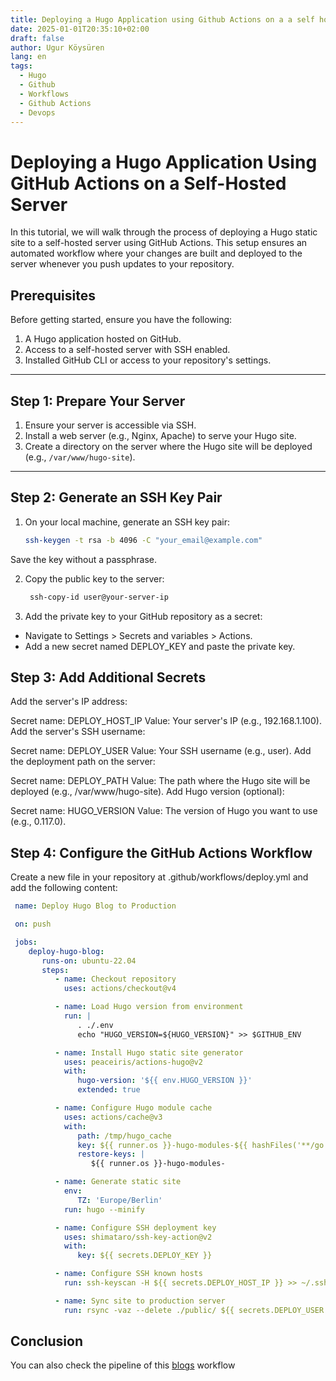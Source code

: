 ```yaml
---
title: Deploying a Hugo Application using Github Actions on a a self hosted Server
date: 2025-01-01T20:35:10+02:00
draft: false
author: Ugur Köysüren
lang: en
tags: 
  - Hugo
  - Github
  - Workflows
  - Github Actions
  - Devops
---
```


# Deploying a Hugo Application Using GitHub Actions on a Self-Hosted Server

In this tutorial, we will walk through the process of deploying a Hugo static site to a self-hosted server using GitHub
Actions. This setup ensures an automated workflow where your changes are built and deployed to the server whenever you
push updates to your repository.

## Prerequisites

Before getting started, ensure you have the following:

1. A Hugo application hosted on GitHub.
2. Access to a self-hosted server with SSH enabled.
3. Installed GitHub CLI or access to your repository's settings.

---

## Step 1: Prepare Your Server

1. Ensure your server is accessible via SSH.
2. Install a web server (e.g., Nginx, Apache) to serve your Hugo site.
3. Create a directory on the server where the Hugo site will be deployed (e.g., `/var/www/hugo-site`).

---

## Step 2: Generate an SSH Key Pair

1. On your local machine, generate an SSH key pair:
   ```bash
   ssh-keygen -t rsa -b 4096 -C "your_email@example.com"
   ```

Save the key without a passphrase.

2. Copy the public key to the server:

   ```bash
    ssh-copy-id user@your-server-ip
   ```

3. Add the private key to your GitHub repository as a secret:

- Navigate to Settings > Secrets and variables > Actions.
- Add a new secret named DEPLOY_KEY and paste the private key.
  
## Step 3: Add Additional Secrets
  Add the server's IP address:

Secret name: DEPLOY_HOST_IP
Value: Your server's IP (e.g., 192.168.1.100).
Add the server's SSH username:

Secret name: DEPLOY_USER
Value: Your SSH username (e.g., user).
Add the deployment path on the server:

Secret name: DEPLOY_PATH
Value: The path where the Hugo site will be deployed (e.g., /var/www/hugo-site).
Add Hugo version (optional):

Secret name: HUGO_VERSION
Value: The version of Hugo you want to use (e.g., 0.117.0).
## Step 4: Configure the GitHub Actions Workflow
Create a new file in your repository at .github/workflows/deploy.yml and add the following content:

   ```yaml
    name: Deploy Hugo Blog to Production

    on: push

    jobs:
       deploy-hugo-blog:
          runs-on: ubuntu-22.04
          steps:
             - name: Checkout repository
               uses: actions/checkout@v4

             - name: Load Hugo version from environment
               run: |
                  . ./.env
                  echo "HUGO_VERSION=${HUGO_VERSION}" >> $GITHUB_ENV          

             - name: Install Hugo static site generator
               uses: peaceiris/actions-hugo@v2
               with:
                  hugo-version: '${{ env.HUGO_VERSION }}'
                  extended: true

             - name: Configure Hugo module cache
               uses: actions/cache@v3
               with:
                  path: /tmp/hugo_cache
                  key: ${{ runner.os }}-hugo-modules-${{ hashFiles('**/go.sum') }}
                  restore-keys: |
                     ${{ runner.os }}-hugo-modules-

             - name: Generate static site
               env:
                  TZ: 'Europe/Berlin'
               run: hugo --minify

             - name: Configure SSH deployment key
               uses: shimataro/ssh-key-action@v2
               with:
                  key: ${{ secrets.DEPLOY_KEY }}

             - name: Configure SSH known hosts
               run: ssh-keyscan -H ${{ secrets.DEPLOY_HOST_IP }} >> ~/.ssh/known_hosts

             - name: Sync site to production server
               run: rsync -vaz --delete ./public/ ${{ secrets.DEPLOY_USER }}@${{ secrets.DEPLOY_HOST_IP }}:${{ secrets.DEPLOY_PATH }}
   ```

## Conclusion

You can also check the pipeline of this [blogs](https://github.com/ugurkoysuren/ugurkoysuren.com/blob/main/.github/workflows/publish.yml) workflow
